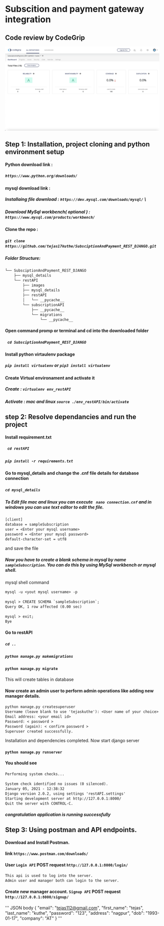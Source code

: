 # Subscition and payment gateway integration

## Code review by CodeGrip

![Review](/Images/codegrip_review.png)


## Step 1: Installation, project cloning and python environment setup

#### Python download link : 
##### `https://www.python.org/downloads/`

#### mysql download link : 
##### Installaing file download : `https://dev.mysql.com/downloads/mysql/` \
##### Download MySql workbench( optional ) : `https://www.mysql.com/products/workbench/`

#### Clone the repo :
##### ```git clone https://github.com/tejas17kuthe/SubsciptionAndPayment_REST_DJANGO.git```

##### Folder Structure:
```
└── SubsciptionAndPayment_REST_DJANGO
    ├── mysql_details
    └── restAPI
        ├── images
        ├── mysql_details
        ├── restAPI
        │   └── __pycache__
        └── subscriptionAPI
            ├── __pycache__
            └── migrations
                └── __pycache__
```

#### Open command promp or terminal and cd into the downloaded folder
##### ` cd SubsciptionAndPayment_REST_DJANGO`

#### Install python virtaulenv package
##### ` pip install virtualenv `  or  ` pip3 install virtualenv ` 
 
#### Create Virtual environament and activate it

##### Create : ` virtualenv env_restAPI `

##### Activate : mac and linux ` source ./env_restAPI/bin/activate `  

## step 2: Resolve dependancies and run the project

#### Install requirement.txt
##### ` cd restAPI`

##### `pip install -r requirements.txt` 

#### Go to mysql_details and change the .cnf file details for database connection
##### ` cd mysql_details `

##### To Edit file mac and linux you can execute ` nano connection.cnf` and in windows you can use text editor to edit the file.

```
[client]
database = sampleSubscription
user = <Enter your mysql username>
password = <Enter your mysql password>
default-character-set = utf8
```
and save the file 

##### Now you have to create a blank schema in mysql by name `sampleSubscription`. You can do this by using MySql workbench or mysql shell.
mysql shell command
```
mysql -u <yout mysql username> -p

mysql > CREATE SCHEMA `sampleSubscription`;
Query OK, 1 row affected (0.00 sec)

mysql > exit;
Bye

```

#### Go to restAPI
##### `cd ..`
##### `python manage.py makemigrations`
#### `python manage.py migrate`
This will create tables in database
#### Now create an admin user to perform admin operations like adding new manager details.
```
python manage.py createsuperuser 
Username (leave blank to use 'tejaskuthe'): <User name of your choice>
Email address: <your email id>
Password: < password >
Password (again): < confirm password >
Superuser created successfully.

```
Installation and dependencies completed. Now start django server
#### `python manage.py runserver`
#### You should see
```
Performing system checks...

System check identified no issues (0 silenced).
January 05, 2021 - 12:38:32
Django version 2.0.2, using settings 'restAPI.settings'
Starting development server at http://127.0.0.1:8000/
Quit the server with CONTROL-C.

```
##### congratulation application is running successfully

## Step 3: Using postman and API endpoints.

#### Download and Install Postman.
#### link `https://www.postman.com/downloads/`

#### User `Login API` POST request `http://127.0.0.1:8000/login/`
 
```
This api is used to log into the server.
Admin user and manager both can login to the server.
```

#### Create new manager account. `Signup API` POST request `http://127.0.0.1:8000/signup/`
'''
JSON body
    {
        "email": "tejas112@gmail.com",
        "first_name": "tejas",
        "last_name": "kuthe",
        "password": "123",
        "address": "nagpur",
        "dob": "1993-01-17",
        "company": "AT"
    }
'''


